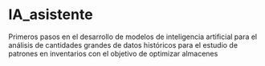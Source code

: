 # IA_asistente
Primeros pasos en el desarrollo de modelos de inteligencia artificial para el análisis de cantidades grandes de datos históricos para el estudio de patrones en inventarios con el objetivo de optimizar almacenes
